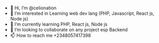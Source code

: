 - 👋 Hi, I’m @celionation
- 👀 I’m interested in Learning web dev lang (PHP, Javascript, React js, Node js)
- 🌱 I’m currently learning PHP, React js, Node js
- 💞️ I’m looking to collaborate on any project esp Backend
- 📫 How to reach me +2348057417398

<!---
celionation/celionation is a ✨ special ✨ repository because its `README.md` (this file) appears on your GitHub profile.
You can click the Preview link to take a look at your changes.
--->
